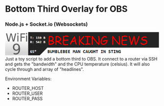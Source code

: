 # Bottom Third Overlay for OBS
### Node.js + Socket.io (Websockets)
![Bottom Third Overlay Screenshot](screenshot.png)
Just a toy script to add a bottom third to OBS. It connect to a router via SSH and gets the "bandwidth" and the CPU temperature (celsius). It will also cycle through and array of "headlines".

Environment Variables:
* ROUTER_HOST
* ROUTER_USER
* ROUTER_PASS
